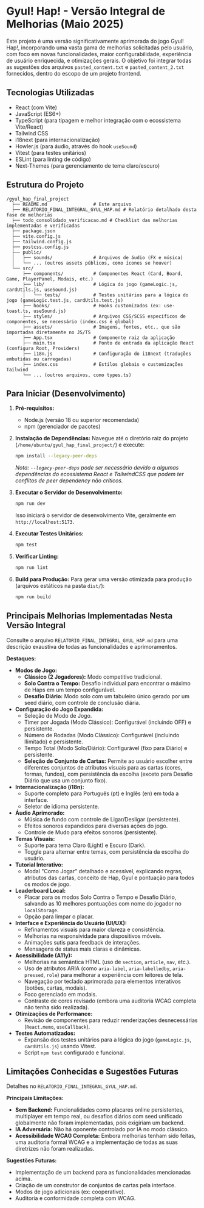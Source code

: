 # Gyul! Hap! - Versão Integral de Melhorias (Maio 2025)

Este projeto é uma versão significativamente aprimorada do jogo Gyul! Hap!, incorporando uma vasta gama de melhorias solicitadas pelo usuário, com foco em novas funcionalidades, maior configurabilidade, experiência de usuário enriquecida, e otimizações gerais. O objetivo foi integrar todas as sugestões dos arquivos `pasted_content.txt` e `pasted_content_2.txt` fornecidos, dentro do escopo de um projeto frontend.

## Tecnologias Utilizadas

*   React (com Vite)
*   JavaScript (ES6+)
*   TypeScript (para tipagem e melhor integração com o ecossistema Vite/React)
*   Tailwind CSS
*   i18next (para internacionalização)
*   Howler.js (para áudio, através do hook `useSound`)
*   Vitest (para testes unitários)
*   ESLint (para linting de código)
*   Next-Themes (para gerenciamento de tema claro/escuro)

## Estrutura do Projeto

```
/gyul_hap_final_project
  ├── README.md                 # Este arquivo
  ├── RELATORIO_FINAL_INTEGRAL_GYUL_HAP.md # Relatório detalhado desta fase de melhorias
  ├── todo_consolidado_verificacao.md # Checklist das melhorias implementadas e verificadas
  ├── package.json
  ├── vite.config.js
  ├── tailwind.config.js
  ├── postcss.config.js
  ├── public/
  │   ├── sounds/               # Arquivos de áudio (FX e música)
  │   └── ... (outros assets públicos, como ícones se houver)
  └── src/
      ├── components/           # Componentes React (Card, Board, Game, PlayerPanel, Modais, etc.)
      ├── lib/                  # Lógica do jogo (gameLogic.js, cardUtils.js, useSound.js)
      │   └── tests/            # Testes unitários para a lógica do jogo (gameLogic.test.js, cardUtils.test.js)
      ├── hooks/                # Hooks customizados (ex: use-toast.ts, useSound.js)
      ├── styles/               # Arquivos CSS/SCSS específicos de componentes, se necessário (index.css é global)
      ├── assets/               # Imagens, fontes, etc., que são importadas diretamente no JS/TS
      ├── App.tsx               # Componente raiz da aplicação
      ├── main.tsx              # Ponto de entrada da aplicação React (configura Root, Providers)
      ├── i18n.js               # Configuração do i18next (traduções embutidas ou carregadas)
      ├── index.css             # Estilos globais e customizações Tailwind
      └── ... (outros arquivos, como types.ts)
```

## Para Iniciar (Desenvolvimento)

1.  **Pré-requisitos:**
    *   Node.js (versão 18 ou superior recomendada)
    *   npm (gerenciador de pacotes)

2.  **Instalação de Dependências:**
    Navegue até o diretório raiz do projeto (`/home/ubuntu/gyul_hap_final_project/`) e execute:
    ```bash
    npm install --legacy-peer-deps
    ```
    *Nota: `--legacy-peer-deps` pode ser necessário devido a algumas dependências do ecossistema React e TailwindCSS que podem ter conflitos de peer dependency não críticos.*

3.  **Executar o Servidor de Desenvolvimento:**
    ```bash
    npm run dev
    ```
    Isso iniciará o servidor de desenvolvimento Vite, geralmente em `http://localhost:5173`.

4.  **Executar Testes Unitários:**
    ```bash
    npm test
    ```

5.  **Verificar Linting:**
    ```bash
    npm run lint
    ```

6.  **Build para Produção:**
    Para gerar uma versão otimizada para produção (arquivos estáticos na pasta `dist/`):
    ```bash
    npm run build
    ```

## Principais Melhorias Implementadas Nesta Versão Integral

Consulte o arquivo `RELATORIO_FINAL_INTEGRAL_GYUL_HAP.md` para uma descrição exaustiva de todas as funcionalidades e aprimoramentos.

**Destaques:**

*   **Modos de Jogo:**
    *   **Clássico (2 Jogadores):** Modo competitivo tradicional.
    *   **Solo Contra o Tempo:** Desafio individual para encontrar o máximo de Haps em um tempo configurável.
    *   **Desafio Diário:** Modo solo com um tabuleiro único gerado por um seed diário, com controle de conclusão diária.
*   **Configuração do Jogo Expandida:**
    *   Seleção de Modo de Jogo.
    *   Timer por Jogada (Modo Clássico): Configurável (incluindo OFF) e persistente.
    *   Número de Rodadas (Modo Clássico): Configurável (incluindo Ilimitado) e persistente.
    *   Tempo Total (Modo Solo/Diário): Configurável (fixo para Diário) e persistente.
    *   **Seleção de Conjunto de Cartas:** Permite ao usuário escolher entre diferentes conjuntos de atributos visuais para as cartas (cores, formas, fundos), com persistência da escolha (exceto para Desafio Diário que usa um conjunto fixo).
*   **Internacionalização (i18n):**
    *   Suporte completo para Português (pt) e Inglês (en) em toda a interface.
    *   Seletor de idioma persistente.
*   **Áudio Aprimorado:**
    *   Música de fundo com controle de Ligar/Desligar (persistente).
    *   Efeitos sonoros expandidos para diversas ações do jogo.
    *   Controle de Mudo para efeitos sonoros (persistente).
*   **Temas Visuais:**
    *   Suporte para tema Claro (Light) e Escuro (Dark).
    *   Toggle para alternar entre temas, com persistência da escolha do usuário.
*   **Tutorial Interativo:**
    *   Modal "Como Jogar" detalhado e acessível, explicando regras, atributos das cartas, conceito de Hap, Gyul e pontuação para todos os modos de jogo.
*   **Leaderboard Local:**
    *   Placar para os modos Solo Contra o Tempo e Desafio Diário, salvando as 10 melhores pontuações com nome do jogador no `localStorage`.
    *   Opção para limpar o placar.
*   **Interface e Experiência do Usuário (UI/UX):**
    *   Refinamentos visuais para maior clareza e consistência.
    *   Melhorias na responsividade para dispositivos móveis.
    *   Animações sutis para feedback de interações.
    *   Mensagens de status mais claras e dinâmicas.
*   **Acessibilidade (A11y):**
    *   Melhorias na semântica HTML (uso de `section`, `article`, `nav`, etc.).
    *   Uso de atributos ARIA (como `aria-label`, `aria-labelledby`, `aria-pressed`, `role`) para melhorar a experiência com leitores de tela.
    *   Navegação por teclado aprimorada para elementos interativos (botões, cartas, modais).
    *   Foco gerenciado em modais.
    *   Contraste de cores revisado (embora uma auditoria WCAG completa não tenha sido realizada).
*   **Otimizações de Performance:**
    *   Revisão de componentes para reduzir renderizações desnecessárias (`React.memo`, `useCallback`).
*   **Testes Automatizados:**
    *   Expansão dos testes unitários para a lógica do jogo (`gameLogic.js`, `cardUtils.js`) usando Vitest.
    *   Script `npm test` configurado e funcional.

## Limitações Conhecidas e Sugestões Futuras

Detalhes no `RELATORIO_FINAL_INTEGRAL_GYUL_HAP.md`.

**Principais Limitações:**
*   **Sem Backend:** Funcionalidades como placares online persistentes, multiplayer em tempo real, ou desafios diários com seed unificado globalmente não foram implementadas, pois exigiriam um backend.
*   **IA Adversária:** Não há oponente controlado por IA no modo clássico.
*   **Acessibilidade WCAG Completa:** Embora melhorias tenham sido feitas, uma auditoria formal WCAG e a implementação de todas as suas diretrizes não foram realizadas.

**Sugestões Futuras:**
*   Implementação de um backend para as funcionalidades mencionadas acima.
*   Criação de um construtor de conjuntos de cartas pela interface.
*   Modos de jogo adicionais (ex: cooperativo).
*   Auditoria e conformidade completa com WCAG.

